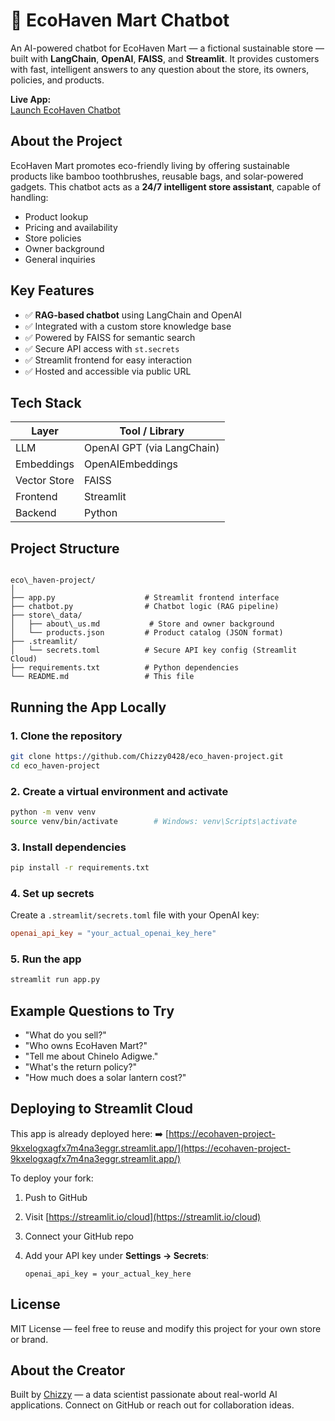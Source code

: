 # 🛒 EcoHaven Mart Chatbot

An AI-powered chatbot for EcoHaven Mart — a fictional sustainable store — built with **LangChain**, **OpenAI**, **FAISS**, and **Streamlit**. It provides customers with fast, intelligent answers to any question about the store, its owners, policies, and products.

 **Live App:**  
 [Launch EcoHaven Chatbot](https://ecohaven-project-9kxelogxagfx7m4na3eggr.streamlit.app/)



## About the Project

EcoHaven Mart promotes eco-friendly living by offering sustainable products like bamboo toothbrushes, reusable bags, and solar-powered gadgets. This chatbot acts as a **24/7 intelligent store assistant**, capable of handling:

- Product lookup
- Pricing and availability
- Store policies
- Owner background
- General inquiries



## Key Features

- ✅ **RAG-based chatbot** using LangChain and OpenAI
- ✅ Integrated with a custom store knowledge base
- ✅ Powered by FAISS for semantic search
- ✅ Secure API access with `st.secrets`
- ✅ Streamlit frontend for easy interaction
- ✅ Hosted and accessible via public URL



## Tech Stack

| Layer        | Tool / Library           |
|--------------|---------------------------|
| LLM          | OpenAI GPT (via LangChain) |
| Embeddings   | OpenAIEmbeddings          |
| Vector Store | FAISS                     |
| Frontend     | Streamlit                 |
| Backend      | Python                    |



## Project Structure

```

eco\_haven-project/
│
├── app.py                    # Streamlit frontend interface
├── chatbot.py                # Chatbot logic (RAG pipeline)
├── store\_data/
│   ├── about\_us.md           # Store and owner background
│   └── products.json         # Product catalog (JSON format)
├── .streamlit/
│   └── secrets.toml          # Secure API key config (Streamlit Cloud)
├── requirements.txt          # Python dependencies
└── README.md                 # This file

````



## Running the App Locally

### 1. Clone the repository

```bash
git clone https://github.com/Chizzy0428/eco_haven-project.git
cd eco_haven-project
````

### 2. Create a virtual environment and activate

```bash
python -m venv venv
source venv/bin/activate        # Windows: venv\Scripts\activate
```

### 3. Install dependencies

```bash
pip install -r requirements.txt
```

### 4. Set up secrets

Create a `.streamlit/secrets.toml` file with your OpenAI key:

```toml
openai_api_key = "your_actual_openai_key_here"
```

### 5. Run the app

```bash
streamlit run app.py
```



## Example Questions to Try

* "What do you sell?"
* "Who owns EcoHaven Mart?"
* "Tell me about Chinelo Adigwe."
* "What's the return policy?"
* "How much does a solar lantern cost?"



## Deploying to Streamlit Cloud

This app is already deployed here:
➡️ [https://ecohaven-project-9kxelogxagfx7m4na3eggr.streamlit.app/](https://ecohaven-project-9kxelogxagfx7m4na3eggr.streamlit.app/)

To deploy your fork:

1. Push to GitHub
2. Visit [https://streamlit.io/cloud](https://streamlit.io/cloud)
3. Connect your GitHub repo
4. Add your API key under **Settings → Secrets**:

   ```
   openai_api_key = your_actual_key_here
   ```


## License

MIT License — feel free to reuse and modify this project for your own store or brand.



##  About the Creator

Built by [Chizzy](https://github.com/Chizzy0428) — a data scientist passionate about real-world AI applications.
Connect on GitHub or reach out for collaboration ideas.







